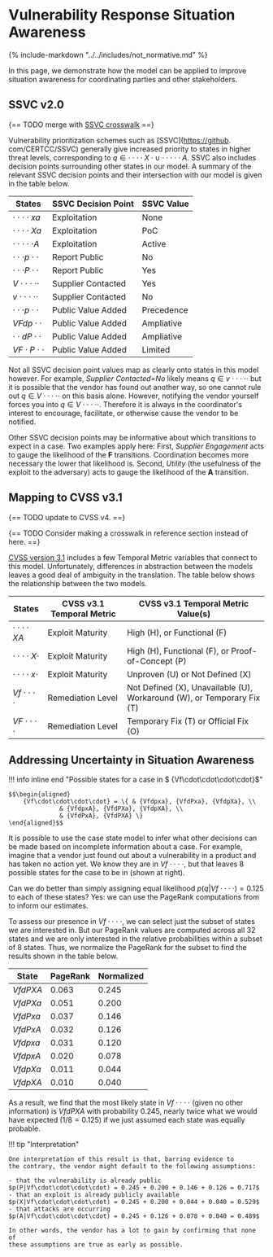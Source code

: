 # Vulnerability Response Situation Awareness

{% include-markdown "../../includes/not_normative.md" %}

In this page, we demonstrate how the model can be applied to improve
situation awareness for coordinating parties and other stakeholders.

## SSVC v2.0

{== TODO merge with [SSVC crosswalk](../../reference/ssvc_crosswalk.md) ==}

Vulnerability prioritization schemes such as [SSVC](<https://github>.
com/CERTCC/SSVC) generally give increased priority to states in higher
threat levels, corresponding to $q \in \cdot \cdot \cdot \cdot X \cdot \cup \cdot \cdot \cdot \cdot \cdot A$. SSVC also includes decision
points surrounding other states in our model. A summary of the relevant
SSVC decision points and their intersection with our model is given in
the table below.

| States                            | SSVC Decision Point | SSVC Value |
|-----------------------------------|---------------------|------------|
| $\cdot \cdot \cdot \cdot xa$      | Exploitation        | None       |
| $\cdot \cdot \cdot \cdot Xa$      | Exploitation        | PoC        |
| $\cdot \cdot \cdot \cdot \cdot A$ | Exploitation        | Active     |
| $\cdot \cdot \cdot p\cdot \cdot$  | Report Public       | No         |
| $\cdot \cdot \cdot P\cdot \cdot$  | Report Public       | Yes        |
| $V\cdot \cdot \cdot \cdot \cdot$  | Supplier Contacted  | Yes        |
| $v\cdot \cdot \cdot \cdot \cdot$  | Supplier Contacted  | No         |
| $\cdot \cdot \cdot p\cdot \cdot$  | Public Value Added  | Precedence |
| $VFdp\cdot \cdot$                 | Public Value Added  | Ampliative |
| $\cdot \cdot dP\cdot \cdot$       | Public Value Added  | Ampliative |
| $VF\cdot P\cdot \cdot$            | Public Value Added  | Limited    |

Not all SSVC decision point values map as clearly onto states in this
model however. For example, *Supplier Contacted=No* likely means
$q \in v \cdot \cdot \cdot \cdot \cdot$ but it is possible that the vendor has
found out
another way, so one cannot rule out $q \in V \cdot \cdot \cdot \cdot \cdot$ on
this basis alone.
However, notifying the vendor yourself forces you into
$q \in  V \cdot \cdot \cdot \cdot \cdot$. Therefore it is always in the coordinator's
interest to encourage, facilitate, or otherwise cause the vendor to be
notified.

Other SSVC decision points may be informative about which transitions to
expect in a case. Two examples apply here: First, *Supplier Engagement*
acts to gauge the likelihood of the **F** transitions.
Coordination becomes more necessary the lower that likelihood is.
Second, *Utility* (the usefulness of the exploit to the adversary) acts
to gauge the likelihood of the **A** transition.

## Mapping to CVSS v3.1

{== TODO update to CVSS v4. ==}

{== TODO Consider making a crosswalk in reference section instead of here. ==}

[CVSS version 3.1](https://www.first.org/cvss/v3.1/specification-document)
includes a few Temporal Metric variables that connect to this model.
Unfortunately, differences in abstraction between the models leaves a good
deal of ambiguity in the translation. The table below shows the
relationship between the two models.

| States                         | CVSS v3.1 Temporal Metric | CVSS v3.1 Temporal Metric Value(s)                                     |
|--------------------------------|---------------------------|------------------------------------------------------------------------|
| $\cdot\cdot\cdot\cdot XA$      | Exploit Maturity          | High (H), or Functional (F)                                            |
| $\cdot\cdot\cdot\cdot X \cdot$ | Exploit Maturity          | High (H), Functional (F), or Proof-of-Concept (P)                      |
| $\cdot\cdot\cdot\cdot x \cdot$ | Exploit Maturity          | Unproven (U) or Not Defined (X)                                        |
| $Vf\cdot\cdot\cdot\cdot$       | Remediation Level         | Not Defined (X), Unavailable (U), Workaround (W), or Temporary Fix (T) |
| $VF\cdot\cdot\cdot\cdot$       | Remediation Level         | Temporary Fix (T) or Official Fix (O)                                  |

## Addressing Uncertainty in Situation Awareness

!!! info inline end "Possible states for a case in $
{Vf\cdot\cdot\cdot\cdot}$"

    $$\begin{aligned}
        {Vf\cdot\cdot\cdot\cdot} = \{ & {Vfdpxa}, {VfdPxa}, {VfdpXa}, \\ 
                  & {VfdpxA}, {VfdPXa}, {VfdpXA}, \\
                  & {VfdPxA}, {VfdPXA} \}
    \end{aligned}$$

It is possible to use the case state model to infer what other decisions
can be made based on incomplete information about a case. For example, imagine
that a vendor just found out about a vulnerability in a product and has
taken no action yet. We know they are in ${Vf\cdot\cdot\cdot\cdot}$, but that
leaves 8 possible states for the case to be in (shown at right).

Can we do better than simply assigning equal likelihood
$p(q|Vf\cdot\cdot\cdot\cdot) = 0.125$ to each of these states? Yes: we can use
the PageRank computations from [](../measuring_cvd/random_walk.md) to inform our estimates.

To assess our presence in ${Vf\cdot\cdot\cdot\cdot}$, we can select just the
subset of states we are interested in. But our PageRank values are computed across
all 32 states and we are only interested in the relative probabilities
within a subset of 8 states. Thus, we normalize the PageRank for the
subset to find the results shown in the table below.

| State     | PageRank | Normalized |
|-----------|----------|------------|
| $VfdPXA$  | 0.063    | 0.245      |
| $VfdPXa$  | 0.051    | 0.200      |
| $VfdPxa$  | 0.037    | 0.146      |
| $VfdPxA$  | 0.032    | 0.126      |
| $Vfdpxa$  | 0.031    | 0.120      |
| $VfdpxA$  | 0.020    | 0.078      |  
| $VfdpXa$  | 0.011    | 0.044      |
| $VfdpXA$  | 0.010    | 0.040      |

 As a result, we find that the most likely state in ${Vf\cdot\cdot\cdot\cdot}$
 (given no other information) is ${VfdPXA}$ with probability $0.245$,
 nearly twice what we would have expected ($1/8 =
 0.125$) if we just assumed each state was equally probable.

!!! tip "Interpretation"

    One interpretation of this result is that, barring evidence to 
    the contrary, the vendor might default to the following assumptions:

    - that the vulnerability is already public
    $p(P|Vf\cdot\cdot\cdot\cdot) = 0.245 + 0.200 + 0.146 + 0.126 = 0.717$
    - that an exploit is already publicly available 
    $p(X|Vf\cdot\cdot\cdot\cdot) = 0.245 + 0.200 + 0.044 + 0.040 = 0.529$
    - that attacks are occurring 
    $p(A|Vf\cdot\cdot\cdot\cdot) = 0.245 + 0.126 + 0.078 + 0.040 = 0.489$

    In other words, the vendor has a lot to gain by confirming that none of
    these assumptions are true as early as possible.
